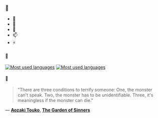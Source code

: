 ### 👋

- 🔭
- 🌱
- 💬
- 📫
- ⚡

#### 🧏

[![Most used languages](https://github-readme-stats-aynah.vercel.app/api/top-langs/?username=aynh&theme=solarized-dark&langs_count=6&layout=compact&hide_title=true)](https://github.com/anuraghazra/github-readme-stats#gh-dark-mode-only)
[![Most used languages](https://github-readme-stats-aynah.vercel.app/api/top-langs/?username=aynh&theme=solarized-light&langs_count=6&layout=compact&hide_title=true)](https://github.com/anuraghazra/github-readme-stats#gh-light-mode-only)

#### 💬

> "There are three conditions to terrify someone: One, the monster can't speak. Two, the monster has to be unidentifiable. Three, it's meaningless if the monster can die."

&mdash; [**Aozaki Touko**](https://myanimelist.net/character.php?q=Aozaki%20Touko&cat=character), [**The Garden of Sinners**](https://myanimelist.net/search/all?q=The%20Garden%20of%20Sinners&cat=all)
